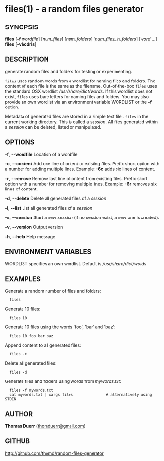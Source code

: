 # files(1) - a random files generator

## SYNOPSIS

**files** [**-f** _wordfile_] [*num_files*] [*num_folders*] [*num_files_in_folders*] [*word* ...]  
**files** [**-vhcdrls**]

## DESCRIPTION

generate random files and folders for testing or experimenting.

`files` uses random words from a wordlist for naming files and folders. The content of each file
is the same as the filename. Out-of-the-box `files` uses the standard OSX wordlist _/usr/share/dict/words_.
If this wordlist does not exist, `files` uses bare letters for naming files and folders. You may also 
provide an own wordlist via an environment variable WORDLIST or the **-f** option.

Metadata of generated files are stored in a simple text file `.files` in the current working directory.
This is called a _session_. All files generated within a _session_ can be deleted, listed or manipulated.

## OPTIONS
**-f**, **--wordfile**
    Location of a wordfile

**-c**, **--content**
    Add one line of ontent to existing files. Prefix short option with a number for adding multiple lines. 
    Example: **-6c** adds six lines of content.

**-r**, **--remove**
    Remove last line of ontent from existing files. Prefix short option with a number for removing multiple lines. 
    Example: **-6r** removes six lines of content.

**-d**, **--delete**
    Delete all generated files of a _session_

**-l**, **--list**
    List all generated files of a _session_

**-s**, **--session**
    Start a new _session_ (if no session exist, a new one is created).

**-v**, **--version**
    Output version

**-h**, **--help**
    Help message

## ENVIRONMENT VARIABLES
WORDLIST specifies an own wordlist. Default is _/usr/share/dict/words_

## EXAMPLES
Generate a random number of files and folders:

      files

Generate 10 files:

      files 10

Generate 10 files using the words 'foo', 'bar' and 'baz':

      files 10 foo bar baz

Append content to all generated files:

      files -c

Delete all generated files:

      files -d

Generate files and folders using words from _mywords.txt_:

      files -f mywords.txt
      cat mywords.txt | xargs files               # alternatively using STDIN

## AUTHOR
**Thomas Duerr** (thomduerr@gmail.com)

## GITHUB
http://github.com/thomd/random-files-generator
